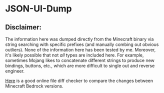 # JSON-UI-Dump

## Disclaimer:
The information here was dumped directly from the Minecraft binary via string searching with specific prefixes (and manually combing out obvious outliers). None of the information here has been tested by me. Moreover, it's likely possible that not *all* types are included here. For example, sometimes Mojang likes to concatenate different strings to produce new bindings, buttons, etc., which are more difficult to single out and reverse engineer.

[Here](https://www.diffchecker.com/) is a good online file diff checker to compare the changes between Minecraft Bedrock versions.